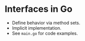 # Interfaces in Go

- Define behavior via method sets.
- Implicit implementation.
- See `main.go` for code examples.
